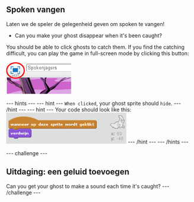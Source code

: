 ## Spoken vangen

Laten we de speler de gelegenheid geven om ​spoken te vangen!

+ Can you make your ghost disappear when it's been caught?

You should be able to click ghosts to catch them. If you find the catching difficult, you can play the game in full-screen mode by clicking this button:

![screenshot](images/ghost-fullscreen.png)

\--- hints \--- \--- hint \--- `When clicked`, your ghost sprite should `hide`. \--- /hint \--- \--- hint \--- Your code should look like this: ![screenshot](images/ghost-catch-code.png) \--- /hint \--- \--- /hints \---

\--- challenge \---

## Uitdaging: een geluid toevoegen

Can you get your ghost to make a sound each time it's caught? \--- /challenge \---